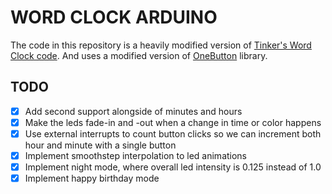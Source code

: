 # WORD CLOCK ARDUINO

The code in this repository is a heavily modified version of 
[Tinker's Word Clock code](http://www.instructables.com/id/Tinkers-Word-Clock-REVISITED-NOW-110-More-AWESOME-/). 
And uses a modified version of [OneButton](https://github.com/mathertel/OneButton) library.

## TODO
- [x] Add second support alongside of minutes and hours
- [x] Make the leds fade-in and -out when a change in time or color happens
- [x] Use external interrupts to count button clicks so we can increment both hour and minute with a single button
- [x] Implement smoothstep interpolation to led animations
- [x] Implement night mode, where overall led intensity is 0.125 instead of 1.0
- [x] Implement happy birthday mode